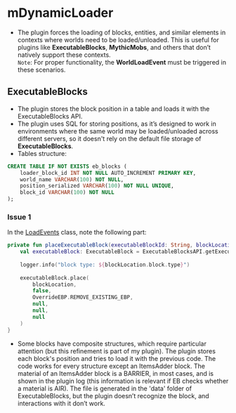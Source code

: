 # mDynamicLoader
- The plugin forces the loading of blocks, entities, and similar elements in contexts where worlds need to be loaded/unloaded. This is useful for plugins like **ExecutableBlocks**, **MythicMobs**, and others that don’t natively support these contexts.  
  `Note`: For proper functionality, the **WorldLoadEvent** must be triggered in these scenarios.

## ExecutableBlocks
- The plugin stores the block position in a table and loads it with the ExecutableBlocks API.
- The plugin uses SQL for storing positions, as it’s designed to work in environments where the same world may be loaded/unloaded across different servers, so it doesn't rely on the default file storage of **ExecutableBlocks**.
- Tables structure:
```sql
CREATE TABLE IF NOT EXISTS eb_blocks (
    loader_block_id INT NOT NULL AUTO_INCREMENT PRIMARY KEY,
    world_name VARCHAR(100) NOT NULL,
    position_serialized VARCHAR(100) NOT NULL UNIQUE,
    block_id VARCHAR(100) NOT NULL
);
```

### Issue 1
In the [LoadEvents](https://github.com/vinicius-paraujo/mloader/blob/main/src/main/kotlin/com/markineo/loader/events/LoadEvents.kt) class, note the following part:
```kotlin
private fun placeExecutableBlock(executableBlockId: String, blockLocation: Location) {
    val executableBlock: ExecutableBlock = ExecutableBlocksAPI.getExecutableBlocksManager().getExecutableBlock(executableBlockId).orElse(null) ?: return
    
    logger.info("block type: ${blockLocation.block.type}")
    
    executableBlock.place(
        blockLocation,
        false,
        OverrideEBP.REMOVE_EXISTING_EBP,
        null,
        null,
        null
    )
}
```
- Some blocks have composite structures, which require particular attention (but this refinement is part of my plugin). The plugin stores each block's position and tries to load it with the previous code. The code works for every structure except an ItemsAdder block. The material of an ItemsAdder block is a BARRIER, in most cases, and is shown in the plugin log (this information is relevant if EB checks whether a material is AIR). The file is generated in the 'data' folder of ExecutableBlocks, but the plugin doesn’t recognize the block, and interactions with it don’t work.